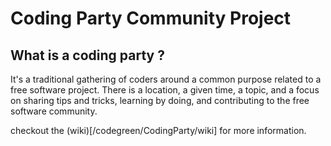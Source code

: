 Coding Party Community Project
==================================

What is a coding party ?
----------------------------------
It's a traditional gathering of coders around a common purpose related to a free software project. There is a location, a given time, a topic, and a focus on sharing tips and tricks, learning by doing, and contributing to the free software community.

checkout the (wiki)[/codegreen/CodingParty/wiki] for more information.
